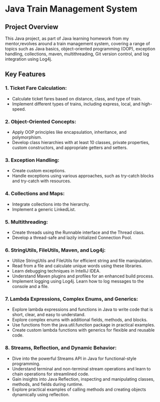 # Java Train Management System

## Project Overview

This Java project, as part of Java learning homework from my mentor,revolves around a train management system, covering a range of topics such as Java basics, object-oriented programming (OOP), exception handling, collections, maven, multithreading, Git version control, and log integration using Log4j.

## Key Features

### 1. Ticket Fare Calculation:
   - Calculate ticket fares based on distance, class, and type of train.
   - Implement different types of trains, including express, local, and high-speed.

### 2. Object-Oriented Concepts:
   - Apply OOP principles like encapsulation, inheritance, and polymorphism.
   - Develop class hierarchies with at least 10 classes, private properties, custom constructors, and appropriate getters and setters.

### 3. Exception Handling:
   - Create custom exceptions.
   - Handle exceptions using various approaches, such as try-catch blocks and try-catch with resources.

### 4. Collections and Maps:
   - Integrate collections into the hierarchy.
   - Implement a generic LinkedList.

### 5. Multithreading:
   - Create threads using the Runnable interface and the Thread class.
   - Develop a thread-safe and lazily initialized Connection Pool.

### 6. StringUtils, FileUtils, Maven, and Log4j:
   - Utilize StringUtils and FileUtils for efficient string and file manipulation.
   - Read from a file and calculate unique words using these libraries.
   - Learn debugging techniques in IntelliJ IDEA.
   - Understand Maven plugins and profiles for an enhanced build process.
   - Implement logging using Log4j. Learn how to log messages to the console and a file.

### 7. Lambda Expressions, Complex Enums, and Generics:
   - Explore lambda expressions and functions in Java to write code that is short, clear, and easy to understand.
   - Explore complex enums with additional fields, methods, and blocks.
   - Use functions from the java.util.function package in practical examples.
   - Create custom lambda functions with generics for flexible and reusable code.

### 8. Streams, Reflection, and Dynamic Behavior:
   - Dive into the powerful Streams API in Java for functional-style programming.
   - Understand terminal and non-terminal stream operations and learn to chain operations for streamlined code.
   - Gain insights into Java Reflection, inspecting and manipulating classes, methods, and fields during runtime.
   - Explore practical examples of calling methods and creating objects dynamically using reflection.

